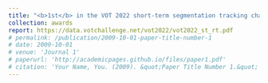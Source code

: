```yaml
---
title: "<b>1st</b> in the VOT 2022 short-term segmentation tracking challenge. ECCV 2022."
collection: awards
report: https://data.votchallenge.net/vot2022/vot2022_st_rt.pdf
# permalink: /publication/2009-10-01-paper-title-number-1
# date: 2009-10-01
# venue: 'Journal 1'
# paperurl: 'http://academicpages.github.io/files/paper1.pdf'
# citation: 'Your Name, You. (2009). &quot;Paper Title Number 1.&quot; <i>Journal 1</i>. 1(1).'
---
```

